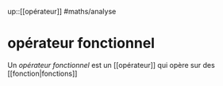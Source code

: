 up::[[opérateur]]
#maths/analyse 
# opérateur fonctionnel
Un _opérateur fonctionnel_ est un [[opérateur]] qui opère sur des [[fonction|fonctions]]


